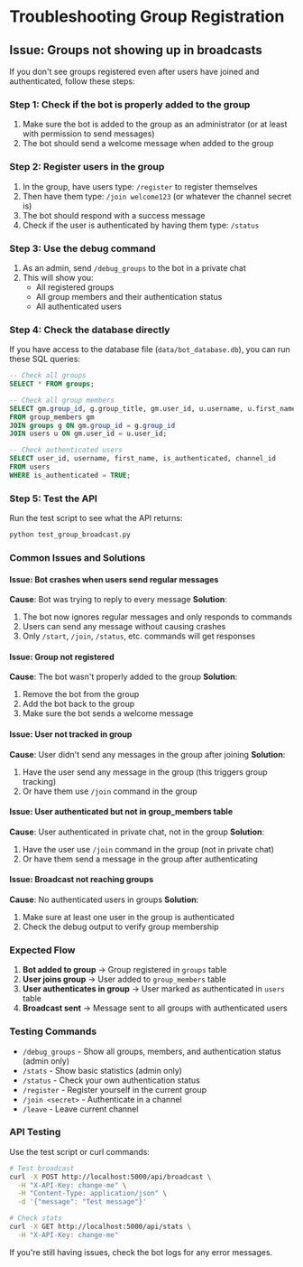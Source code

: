 # Troubleshooting Group Registration

## Issue: Groups not showing up in broadcasts

If you don't see groups registered even after users have joined and authenticated, follow these steps:

### Step 1: Check if the bot is properly added to the group
1. Make sure the bot is added to the group as an administrator (or at least with permission to send messages)
2. The bot should send a welcome message when added to the group

### Step 2: Register users in the group
1. In the group, have users type: `/register` to register themselves
2. Then have them type: `/join welcome123` (or whatever the channel secret is)
3. The bot should respond with a success message
4. Check if the user is authenticated by having them type: `/status`

### Step 3: Use the debug command
1. As an admin, send `/debug_groups` to the bot in a private chat
2. This will show you:
   - All registered groups
   - All group members and their authentication status
   - All authenticated users

### Step 4: Check the database directly
If you have access to the database file (`data/bot_database.db`), you can run these SQL queries:

```sql
-- Check all groups
SELECT * FROM groups;

-- Check all group members
SELECT gm.group_id, g.group_title, gm.user_id, u.username, u.first_name, u.is_authenticated
FROM group_members gm
JOIN groups g ON gm.group_id = g.group_id
JOIN users u ON gm.user_id = u.user_id;

-- Check authenticated users
SELECT user_id, username, first_name, is_authenticated, channel_id
FROM users 
WHERE is_authenticated = TRUE;
```

### Step 5: Test the API
Run the test script to see what the API returns:

```bash
python test_group_broadcast.py
```

### Common Issues and Solutions

#### Issue: Bot crashes when users send regular messages
**Cause**: Bot was trying to reply to every message
**Solution**: 
1. The bot now ignores regular messages and only responds to commands
2. Users can send any message without causing crashes
3. Only `/start`, `/join`, `/status`, etc. commands will get responses

#### Issue: Group not registered
**Cause**: The bot wasn't properly added to the group
**Solution**: 
1. Remove the bot from the group
2. Add the bot back to the group
3. Make sure the bot sends a welcome message

#### Issue: User not tracked in group
**Cause**: User didn't send any messages in the group after joining
**Solution**:
1. Have the user send any message in the group (this triggers group tracking)
2. Or have them use `/join` command in the group

#### Issue: User authenticated but not in group_members table
**Cause**: User authenticated in private chat, not in the group
**Solution**:
1. Have the user use `/join` command in the group (not in private chat)
2. Or have them send a message in the group after authenticating

#### Issue: Broadcast not reaching groups
**Cause**: No authenticated users in groups
**Solution**:
1. Make sure at least one user in the group is authenticated
2. Check the debug output to verify group membership

### Expected Flow

1. **Bot added to group** → Group registered in `groups` table
2. **User joins group** → User added to `group_members` table
3. **User authenticates in group** → User marked as authenticated in `users` table
4. **Broadcast sent** → Message sent to all groups with authenticated users

### Testing Commands

- `/debug_groups` - Show all groups, members, and authentication status (admin only)
- `/stats` - Show basic statistics (admin only)
- `/status` - Check your own authentication status
- `/register` - Register yourself in the current group
- `/join <secret>` - Authenticate in a channel
- `/leave` - Leave current channel

### API Testing

Use the test script or curl commands:

```bash
# Test broadcast
curl -X POST http://localhost:5000/api/broadcast \
  -H "X-API-Key: change-me" \
  -H "Content-Type: application/json" \
  -d '{"message": "Test message"}'

# Check stats
curl -X GET http://localhost:5000/api/stats \
  -H "X-API-Key: change-me"
```

If you're still having issues, check the bot logs for any error messages.
